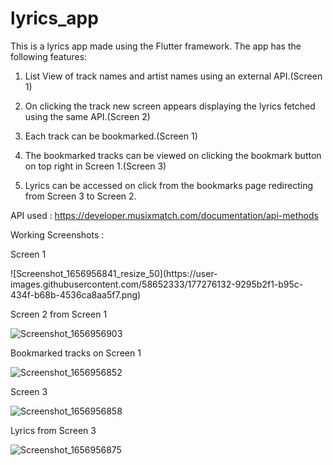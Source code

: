 # lyrics_app

This is a lyrics app made using the Flutter framework. The app has the following features:

1. List View of track names and artist names using an external API.(Screen 1)

2. On clicking the track new screen appears displaying the lyrics fetched using the same API.(Screen 2)

3. Each track can be bookmarked.(Screen 1)

4. The bookmarked tracks can be viewed on clicking the bookmark button on top right in Screen 1.(Screen 3)

5. Lyrics can be accessed on click from the bookmarks page redirecting from Screen 3 to Screen 2.

API used : https://developer.musixmatch.com/documentation/api-methods

Working Screenshots : 

Screen 1

<p align == "center">
![Screenshot_1656956841_resize_50](https://user-images.githubusercontent.com/58652333/177276132-9295b2f1-b95c-434f-b68b-4536ca8aa5f7.png)
<p>
  
Screen 2 from Screen 1

![Screenshot_1656956903](https://user-images.githubusercontent.com/58652333/177273628-bffbeca9-c487-433f-9305-f8b78b7f3c8b.png)

Bookmarked tracks on Screen 1

![Screenshot_1656956852](https://user-images.githubusercontent.com/58652333/177273726-46166381-9807-4eac-b4de-3e6b1c4ba519.png)

Screen 3

![Screenshot_1656956858](https://user-images.githubusercontent.com/58652333/177273766-27646880-dc51-462d-8878-b602c35bf237.png)

Lyrics from Screen 3

![Screenshot_1656956875](https://user-images.githubusercontent.com/58652333/177273899-58a007e2-123f-4c3a-b1a7-b7c6aa33013f.png)



